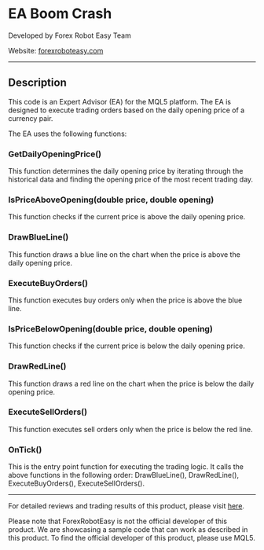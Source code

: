 # EA Boom Crash

Developed by Forex Robot Easy Team

Website: [forexroboteasy.com](https://forexroboteasy.com)

---

## Description

This code is an Expert Advisor (EA) for the MQL5 platform. The EA is designed to execute trading orders based on the daily opening price of a currency pair.

The EA uses the following functions:

### GetDailyOpeningPrice()

This function determines the daily opening price by iterating through the historical data and finding the opening price of the most recent trading day.

### IsPriceAboveOpening(double price, double opening)

This function checks if the current price is above the daily opening price.

### DrawBlueLine()

This function draws a blue line on the chart when the price is above the daily opening price.

### ExecuteBuyOrders()

This function executes buy orders only when the price is above the blue line.

### IsPriceBelowOpening(double price, double opening)

This function checks if the current price is below the daily opening price.

### DrawRedLine()

This function draws a red line on the chart when the price is below the daily opening price.

### ExecuteSellOrders()

This function executes sell orders only when the price is below the red line.

### OnTick()

This is the entry point function for executing the trading logic. It calls the above functions in the following order: DrawBlueLine(), DrawRedLine(), ExecuteBuyOrders(), ExecuteSellOrders().

---

For detailed reviews and trading results of this product, please visit [here](https://forexroboteasy.com/forex-robot-review/ea-boom-crash-review-mastering-daily-opening-forex-prices/).

Please note that ForexRobotEasy is not the official developer of this product. We are showcasing a sample code that can work as described in this product. To find the official developer of this product, please use MQL5.
